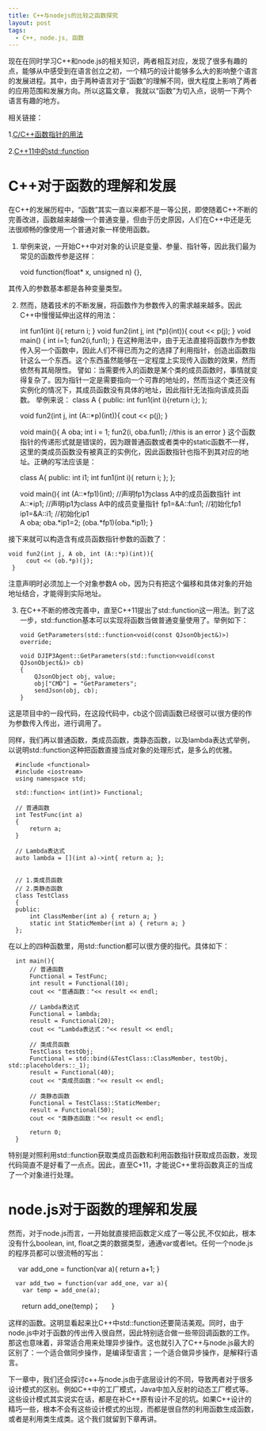 ```yaml
---
title: C++与nodejs的比较之函数探究
layout: post
tags:
  - C++, node.js, 函数
---
```



现在在同时学习C++和node.js的相关知识，两者相互对应，发现了很多有趣的点，能够从中感受到在语言创立之初，一个精巧的设计能够多么大的影响整个语言的发展进程。其中，由于两种语言对于“函数”的理解不同，很大程度上影响了两者的应用范围和发展方向。所以这篇文章，
我就以“函数”为切入点，说明一下两个语言有趣的地方。


相关链接：

1.[C/C++函数指针的用法](http://www.cnblogs.com/TenosDoIt/p/3164081.html)


2.[C++11中的std::function](http://www.jellythink.com/archives/771)

# C++对于函数的理解和发展

在C++的发展历程中，“函数”其实一直以来都不是一等公民，即使随着C++不断的完善改进，函数越来越像一个普通变量，但由于历史原因，人们在C++中还是无法很顺畅的像使用一个普通对象一样使用函数。

1. 举例来说，一开始C++中对对象的认识是变量、参量、指针等，因此我们最为常见的函数传参是这样：

    void function(float* x, unsigned n) {},
    
其传入的参数基本都是各种变量类型。

2. 然而，随着技术的不断发展，将函数作为参数传入的需求越来越多。因此C++中慢慢延伸出这样的用法：

    int fun1(int i){ 
        return   i; 
    } 
    void fun2(int j, int (*p)(int)){ 
        cout << p(j); 
    } 
    void main() { 
        int   i=1; 
        fun2(i,fun1); 
    } 
在这种用法中，由于无法直接将函数作为参数传入另一个函数中，因此人们不得已而为之的选择了利用指针，创造出函数指针这么一个东西。这个东西虽然能够在一定程度上实现传入函数的效果，然而依然有其局限性。
譬如：当需要传入的函数是某个类的成员函数时，事情就变得复杂了。因为指针一定是需要指向一个可靠的地址的，然而当这个类还没有实例化的情况下，其成员函数没有具体的地址，因此指针无法指向该成员函数。
举例来说：
      class A { 
        public: 
          int fun1(int i){return i;}; 
      }; 

      void fun2(int j, int (A::*p)(int)){ 
          cout << p(j); 
      } 

      void main(){ 
          A oba; 
          int i = 1; 
          fun2(i, oba.fun1);     //this   is   an   error 
      } 
这个函数指针的传递形式就是错误的，因为跟普通函数或者类中的static函数不一样，这里的类成员函数没有被真正的实例化，因此函数指针也指不到其对应的地址。正确的写法应该是：


    class A{ 
    public: 
      int i1; 
      int fun1(int i){ 
        return   i; 
        }; 
    }; 

    void main(){ 
    int (A::*fp1)(int);         //声明fp1为class   A中的成员函数指针 
    int A::*ip1;                       //声明ip1为class   A中的成员变量指针 
    fp1=&A::fun1;                     //初始化fp1 
    ip1=&A::i1;                         //初始化ip1   
    A   oba; 
    oba.*ip1=2; 
    (oba.*fp1)(oba.*ip1); 
    }
    
接下来就可以构造含有成员函数指针参数的函数了： 
    
    void fun2(int j, A ob, int (A::*p)(int)){ 
         cout << (ob.*p)(j); 
     }
     
 注意声明时必须加上一个对象参数A   ob，因为只有把这个偏移和具体对象的开始地址结合，才能得到实际地址。
 
 3. 在C++不断的修改完善中，直至C++11提出了std::function这一用法。到了这一步，std::function基本可以实现将函数当做普通变量使用了。举例如下：

        void GetParameters(std::function<void(const QJsonObject&)>) override;
        
        void DJIP3Agent::GetParameters(std::function<void(const QJsonObject&)> cb)
        {
            QJsonObject obj, value;
            obj["CMD"] = "GetParameters";
            sendJson(obj, cb);
        }
  
这是项目中的一段代码，在这段代码中，cb这个回调函数已经很可以很方便的作为参数传入传出，进行调用了。

同样，我们再以普通函数，类成员函数，类静态函数，以及lambda表达式举例，以说明std::function这种把函数直接当成对象的处理形式，是多么的优雅。

      #include <functional>
      #include <iostream>
      using namespace std;

      std::function< int(int)> Functional;

      // 普通函数
      int TestFunc(int a)
      {
          return a;
      }

      // Lambda表达式
      auto lambda = [](int a)->int{ return a; };


      // 1.类成员函数
      // 2.类静态函数
      class TestClass
      {
      public:
          int ClassMember(int a) { return a; }
          static int StaticMember(int a) { return a; }
      };
      
在以上的四种函数里，用std::function都可以很方便的指代。具体如下：
      
      int main(){
          // 普通函数
          Functional = TestFunc;
          int result = Functional(10);
          cout << "普通函数："<< result << endl;

          // Lambda表达式
          Functional = lambda;
          result = Functional(20);
          cout << "Lambda表达式："<< result << endl;

          // 类成员函数
          TestClass testObj;
          Functional = std::bind(&TestClass::ClassMember, testObj, std::placeholders::_1);
          result = Functional(40);
          cout << "类成员函数："<< result << endl;

          // 类静态函数
          Functional = TestClass::StaticMember;
          result = Functional(50);
          cout << "类静态函数："<< result << endl;

          return 0;
      }

特别是对照利用std::function获取类成员函数和利用函数指针获取成员函数，发现代码简直不是好看了一点点。因此，直至C+11，才能说C++里将函数真正的当成了一个对象进行处理。


# node.js对于函数的理解和发展

然而，对于node.js而言，一开始就直接把函数定义成了一等公民,不仅如此，根本没有什么boolean, int, float之类的数据类型，通通var或者let。任何一个node.js的程序员都可以很流畅的写出：


      var add_one = function(var a){
      return a+1;
      }
      
      var add_two = function(var add_one, var a){
        var temp = add_one(a);
        return add_one(temp)；
      }

这样的函数。这明显看起来比C++中std::function还要简洁美观。同时，由于node.js中对于函数的传出传入很自然，因此特别适合做一些带回调函数的工作。那这也意味着，非常适合用来处理异步操作。这也就引入了C++与node.js最大的区别了：一个适合做同步操作，是编译型语言；一个适合做异步操作，是解释行语言。

下一章中，我们还会探讨c++与node.js由于底层设计的不同，导致两者对于很多设计模式的区别。例如C++中的工厂模式，Java中加入反射的动态工厂模式等。这些设计模式其实说实在话，都是在补C++原有设计不足的坑。如果C++设计的精巧一些，根本不会有这些设计模式的出现，而都是很自然的利用函数生成函数，或者是利用类生成类。这个我们就留到下章再讲。
